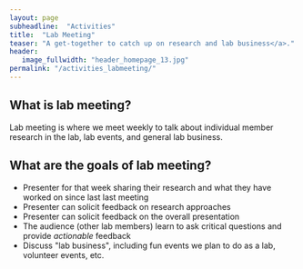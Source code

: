 ```yaml
---
layout: page
subheadline:  "Activities"
title:  "Lab Meeting"
teaser: "A get-together to catch up on research and lab business</a>."
header:
   image_fullwidth: "header_homepage_13.jpg"
permalink: "/activities_labmeeting/"
---
```


## What is lab meeting?
Lab meeting is where we meet weekly to talk about individual member research in the lab, lab events, and general lab business. 

## What are the goals of lab meeting? 
- Presenter for that week sharing their research and what they have worked on since last last meeting
- Presenter can solicit feedback on research approaches
- Presenter can solicit feedback on the overall presentation
- The audience (other lab members) learn to ask critical questions and provide *actionable* feedback
- Discuss "lab business", including fun events we plan to do as a lab, volunteer events, etc.
